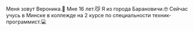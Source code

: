 Меня зовут Вероника.🙂 
Мне 16 лет.😼
Я из города Барановичи.🤓
Сейчас учусь в Минске в коллежде на 2 курсе по специальности техник-программист.💻
